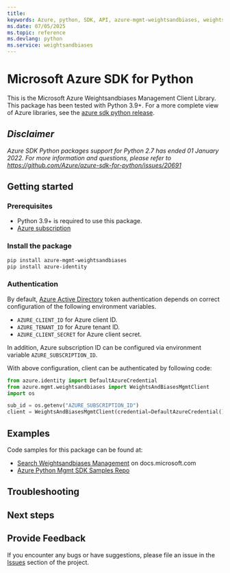 ```yaml
---
title: 
keywords: Azure, python, SDK, API, azure-mgmt-weightsandbiases, weightsandbiases
ms.date: 07/05/2025
ms.topic: reference
ms.devlang: python
ms.service: weightsandbiases
---
```

# Microsoft Azure SDK for Python

This is the Microsoft Azure Weightsandbiases Management Client Library.
This package has been tested with Python 3.9+.
For a more complete view of Azure libraries, see the [azure sdk python release](https://aka.ms/azsdk/python/all).

## _Disclaimer_

_Azure SDK Python packages support for Python 2.7 has ended 01 January 2022. For more information and questions, please refer to https://github.com/Azure/azure-sdk-for-python/issues/20691_

## Getting started

### Prerequisites

- Python 3.9+ is required to use this package.
- [Azure subscription](https://azure.microsoft.com/free/)

### Install the package

```bash
pip install azure-mgmt-weightsandbiases
pip install azure-identity
```

### Authentication

By default, [Azure Active Directory](https://aka.ms/awps/aad) token authentication depends on correct configuration of the following environment variables.

- `AZURE_CLIENT_ID` for Azure client ID.
- `AZURE_TENANT_ID` for Azure tenant ID.
- `AZURE_CLIENT_SECRET` for Azure client secret.

In addition, Azure subscription ID can be configured via environment variable `AZURE_SUBSCRIPTION_ID`.

With above configuration, client can be authenticated by following code:

```python
from azure.identity import DefaultAzureCredential
from azure.mgmt.weightsandbiases import WeightsAndBiasesMgmtClient
import os

sub_id = os.getenv("AZURE_SUBSCRIPTION_ID")
client = WeightsAndBiasesMgmtClient(credential=DefaultAzureCredential(), subscription_id=sub_id)
```

## Examples

Code samples for this package can be found at:
- [Search Weightsandbiases Management](/samples/browse/?languages=python&term=Getting%20started%20-%20Managing&terms=Getting%20started%20-%20Managing) on docs.microsoft.com
- [Azure Python Mgmt SDK Samples Repo](https://aka.ms/azsdk/python/mgmt/samples)


## Troubleshooting

## Next steps

## Provide Feedback

If you encounter any bugs or have suggestions, please file an issue in the
[Issues](https://github.com/Azure/azure-sdk-for-python/issues)
section of the project. 

